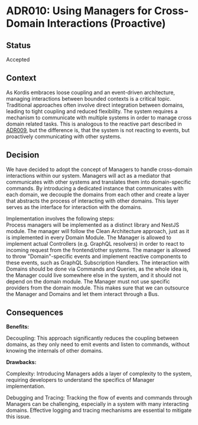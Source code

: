 # ADR010: Using Managers for Cross-Domain Interactions (Proactive)

## Status

Accepted

## Context

As Kordis embraces loose coupling and an event-driven architecture, managing
interactions between bounded contexts is a critical topic. Traditional
approaches often involve direct integration between domains, leading to tight
coupling and reduced flexibility. The system requires a mechanism to communicate
with multiple systems in order to manage cross domain related tasks. This is
analogous to the reactive part described in
[ADR009](./adr009-sagas-for-reactive-cross-domain-interactions.md), but the
difference is, that the system is not reacting to events, but proactively
communicating with other systems.

## Decision

We have decided to adopt the concept of Managers to handle cross-domain
interactions within our system. Managers will act as a mediator that
communicates with other systems and translates them into domain-specific
commands. By introducing a dedicated instance that communicates with each
domain, we decouple the domains from each other and create a layer that
abstracts the process of interacting with other domains. This layer serves as
the interface for interaction with the domains.

Implementation involves the following steps: <br> Process managers will be
implemented as a distinct library and NestJS module. The manager will follow the
Clean Architecture approach, just as it is implemented in every Domain Module.
The Manager is allowed to implement actual Controllers (e.g. GraphQL resolvers)
in order to react to incoming request from the frontend/other systems. The
manager is allowed to throw "Domain"-specific events and implement reactive
components to these events, such as GraphQL Subscription Handlers. The
interaction with Domains should be done via Commands and Queries, as the whole
idea is, the Manager could live somewhere else in the system, and it should not
depend on the domain module. The Manager must not use specific providers from
the domain module. This makes sure that we can outsource the Manager and Domains
and let them interact through a Bus.

## Consequences

**Benefits:**

Decoupling: This approach significantly reduces the coupling between domains, as
they only need to emit events and listen to commands, without knowing the
internals of other domains.

**Drawbacks:**

Complexity: Introducing Managers adds a layer of complexity to the system,
requiring developers to understand the specifics of Manager implementation.

Debugging and Tracing: Tracking the flow of events and commands through Managers
can be challenging, especially in a system with many interacting domains.
Effective logging and tracing mechanisms are essential to mitigate this issue.

